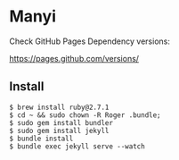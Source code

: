 # Manyi

Check GitHub Pages Dependency versions:

https://pages.github.com/versions/

## Install

```
$ brew install ruby@2.7.1
$ cd ~ && sudo chown -R Roger .bundle;
$ sudo gem install bundler
$ sudo gem install jekyll
$ bundle install
$ bundle exec jekyll serve --watch
```